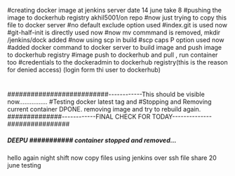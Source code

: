 #creating docker image at jenkins server   date 14 june take 8
#pushing the image to dockerhub registry akhil5001/on repo
#now just trying to copy this file to docker server
#no default exclude option used
#index.git is used now 
#git-half-init is directly used now
#now mv commmand is removed, mkdir /jenkins/dock added 
#now using scp in build
#scp caps P option used now 
#added docker command to docker server to build image and push image to dockerhub registry
#image push to dockerhub and pull , run container too
#credentials to the dockeradmin to dockerhub registry(this is the reason for denied access) (login form thi user to dockerhub)
#
##########################------------This should be visible now................
#Testing docker latest tag and 
#Stopping and Removing current container DPONE. removing image and try to rebuild again.
##############------------FINAL CHECK FOR TODAY--------------################
##### DEEPU ########### container stopped and removed...
hello again night shift now copy files using jenkins over ssh file share
20 june testing

